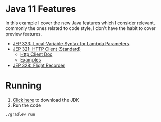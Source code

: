 # Java 11 Features
In this example I cover the new Java features which I consider relevant,
 commonly the ones related to code style, I don't have the habit to cover preview features. 

* [JEP 323: Local-Variable Syntax for Lambda Parameters][2]
* [JEP 321: HTTP Client (Standard)][3]
    * [Http Client Doc][4]
    * [Examples][5]
* [JEP 328: Flight Recorder][6]

# Running

1. [Click here][1] to download the JDK
1. Run the code
```bash
./gradlew run
```

[1]: https://github.com/AdoptOpenJDK/openjdk11-binaries/releases/tag/jdk-11.0.7%2B10.2
[2]: https://openjdk.java.net/jeps/323
[3]: https://openjdk.java.net/jeps/321
[4]: https://openjdk.java.net/groups/net/httpclient/
[5]: https://openjdk.java.net/groups/net/httpclient/recipes-incubating.html
[6]: https://openjdk.java.net/jeps/328
